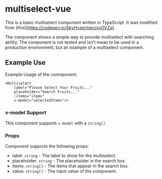 # multiselect-vue
This is a basic multiselect component written in TypeScript. It was modified from (this)[https://codepen.io/SkyHyzer/pen/xvOVZq].

The component shows a simple way to provide multiselect with searching ability. 
The component is not tested and isn't mean to be used in a production environment, but an example of a multiselect component.

## Example Use
Example Usage of the comnponent:
```
<Multiselect 
    label="Please Select Your Fruits..."
    placeholder="Search Fruits..."
    :items="items"
    v-model="selectedItems"/>
```

### v-model Support
This component supports `v-model` with a `string[]`. 

### Props
Component supports the following props:
* label: `string` - The label to show for the multiselect.
* placeholder:  `string` - The placeholder in the search box.
* items: `string[]` - The items that appear in the search box.
* value: `string[]` - The input value of the component.

